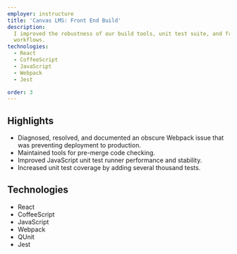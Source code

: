 ```yaml
---
employer: instructure
title: 'Canvas LMS: Front End Build'
description:
  I improved the robustness of our build tools, unit test suite, and front end development
  workflows.
technologies:
  - React
  - CoffeeScript
  - JavaScript
  - Webpack
  - Jest

order: 3
---
```


## Highlights

- Diagnosed, resolved, and documented an obscure Webpack issue that was preventing deployment to
  production.
- Maintained tools for pre-merge code checking.
- Improved JavaScript unit test runner performance and stability.
- Increased unit test coverage by adding several thousand tests.

## Technologies

- React
- CoffeeScript
- JavaScript
- Webpack
- QUnit
- Jest
